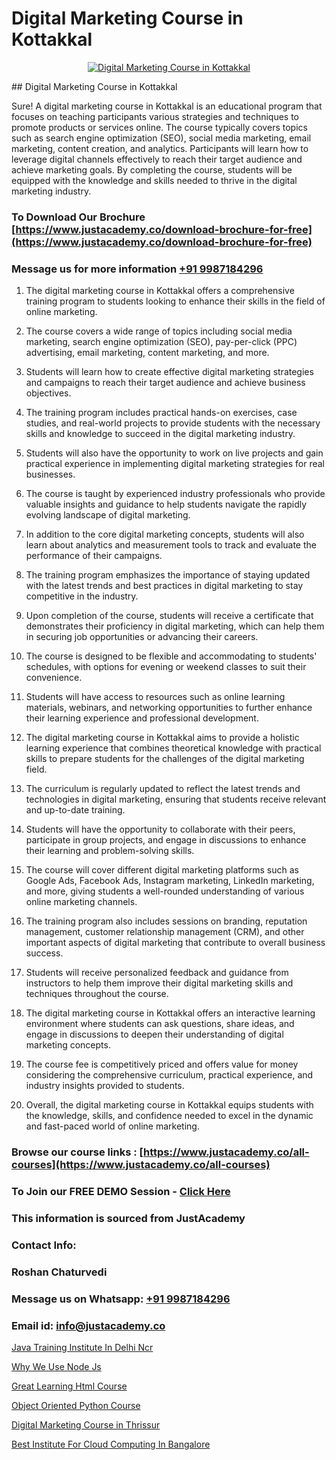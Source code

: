 # Digital Marketing Course in Kottakkal

<p align="center">
  <a href="https://justacademy.co/course-detail/digital-marketing">
    <img src="https://justacademy.co/storage2/course_image/1676636720_course_image.webp" alt="Digital Marketing Course in Kottakkal">
  </a>
</p>
## Digital Marketing Course in Kottakkal

Sure! A digital marketing course in Kottakkal is an educational program that focuses on teaching participants various strategies and techniques to promote products or services online. The course typically covers topics such as search engine optimization (SEO), social media marketing, email marketing, content creation, and analytics. Participants will learn how to leverage digital channels effectively to reach their target audience and achieve marketing goals. By completing the course, students will be equipped with the knowledge and skills needed to thrive in the digital marketing industry.
### To Download Our Brochure [https://www.justacademy.co/download-brochure-for-free](https://www.justacademy.co/download-brochure-for-free)
### Message us for more information [+91 9987184296](https://api.whatsapp.com/send?phone=919987184296)
1) The digital marketing course in Kottakkal offers a comprehensive training program to students looking to enhance their skills in the field of online marketing.

2) The course covers a wide range of topics including social media marketing, search engine optimization (SEO), pay-per-click (PPC) advertising, email marketing, content marketing, and more.

3) Students will learn how to create effective digital marketing strategies and campaigns to reach their target audience and achieve business objectives.

4) The training program includes practical hands-on exercises, case studies, and real-world projects to provide students with the necessary skills and knowledge to succeed in the digital marketing industry.

5) Students will also have the opportunity to work on live projects and gain practical experience in implementing digital marketing strategies for real businesses.

6) The course is taught by experienced industry professionals who provide valuable insights and guidance to help students navigate the rapidly evolving landscape of digital marketing.

7) In addition to the core digital marketing concepts, students will also learn about analytics and measurement tools to track and evaluate the performance of their campaigns.

8) The training program emphasizes the importance of staying updated with the latest trends and best practices in digital marketing to stay competitive in the industry.

9) Upon completion of the course, students will receive a certificate that demonstrates their proficiency in digital marketing, which can help them in securing job opportunities or advancing their careers.

10) The course is designed to be flexible and accommodating to students' schedules, with options for evening or weekend classes to suit their convenience.

11) Students will have access to resources such as online learning materials, webinars, and networking opportunities to further enhance their learning experience and professional development.

12) The digital marketing course in Kottakkal aims to provide a holistic learning experience that combines theoretical knowledge with practical skills to prepare students for the challenges of the digital marketing field.

13) The curriculum is regularly updated to reflect the latest trends and technologies in digital marketing, ensuring that students receive relevant and up-to-date training.

14) Students will have the opportunity to collaborate with their peers, participate in group projects, and engage in discussions to enhance their learning and problem-solving skills.

15) The course will cover different digital marketing platforms such as Google Ads, Facebook Ads, Instagram marketing, LinkedIn marketing, and more, giving students a well-rounded understanding of various online marketing channels.

16) The training program also includes sessions on branding, reputation management, customer relationship management (CRM), and other important aspects of digital marketing that contribute to overall business success.

17) Students will receive personalized feedback and guidance from instructors to help them improve their digital marketing skills and techniques throughout the course.

18) The digital marketing course in Kottakkal offers an interactive learning environment where students can ask questions, share ideas, and engage in discussions to deepen their understanding of digital marketing concepts.

19) The course fee is competitively priced and offers value for money considering the comprehensive curriculum, practical experience, and industry insights provided to students.

20) Overall, the digital marketing course in Kottakkal equips students with the knowledge, skills, and confidence needed to excel in the dynamic and fast-paced world of online marketing.

### Browse our course links : [https://www.justacademy.co/all-courses](https://www.justacademy.co/all-courses) 
### To Join our FREE DEMO Session - [Click Here](https://www.justacademy.co/register-for-course-demo)


### This information is sourced from JustAcademy
### Contact Info:
### Roshan Chaturvedi
### Message us on Whatsapp: [+91 9987184296](https://api.whatsapp.com/send?phone=919987184296)
### Email id: [info@justacademy.co](mailto:info@justacademy.co)
                
[Java Training Institute In Delhi Ncr](https://www.linkedin.com/pulse/java-training-institute-delhi-ncr-justacademy-ahmedabad-kjxve?trackingId=Oz15eQHcavkrH8AmvZdoag%3D%3D&lipi=urn%3Ali%3Apage%3Ad_flagship3_company_admin%3BBLvwE5WSQ1yNRcYM20AJ%2Fw%3D%3D)

[Why We Use Node Js](https://www.linkedin.com/pulse/why-we-use-node-js-justacademy-adelaide-lzphe?trackingId=OnSU6RaI3UekUAiavLvq7g%3D%3D&lipi=urn%3Ali%3Apage%3Ad_flagship3_company_admin%3BjDYsWr0aQR2yHBC6CP6BGg%3D%3D)

[Great Learning Html Course](https://medium.com/@negishivu99/great-learning-html-course-d6e40f7dcb04)

[Object Oriented Python Course](https://medium.com/@justacademytraining/object-oriented-python-course-98373b55fbc0)

[Digital Marketing Course in Thrissur](https://justacademyin.github.io/justacademy/digital-marketing-course-in-thrissur)

[Best Institute For Cloud Computing In Bangalore](https://justacademyin.github.io/justacademy/best-institute-for-cloud-computing-in-bangalore)

